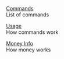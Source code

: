[Commands](https://hsteffensen.github.io/BotBolt/commands.html)  
List of commands

[Usage](https://hsteffensen.github.io/BotBolt/usage.html)  
How commands work

[Money Info](https://hsteffensen.github.io/BotBolt/money_info.html)  
How money works
